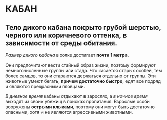 # КАБАН

## Тело дикого кабана покрыто грубой шерстью, черного или коричневого оттенка, в зависимости от среды обитания.

_Размер дикого кабана_ в холке достигает **почти 1 метра**.

Они предпочитают вести стайный образ жизни, поэтому формируют немногочисленные группы или стада. Что касается старых особей, тем более самцов, то они стараются держаться отдельно от группы. Эти животные умеют бегать, **причем достаточно быстро**, едят все подряд и являются прекрасными пловцами.

_В дневное время_ кабаны отдыхают в зарослях, а _в ночное время_ выходят из своих убежищ в поисках пропитания. Взрослые особи вооружены **острыми клыками**, поэтому они могут быть достаточно опасными, хотя и не являются агрессивными животными.

